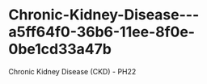 # Chronic-Kidney-Disease---a5ff64f0-36b6-11ee-8f0e-0be1cd33a47b
Chronic Kidney Disease (CKD) - PH22
